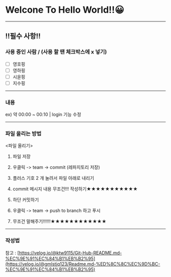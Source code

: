 # Welcone To Hello World!!😀
---
## ‼필수 사항‼
### 사용 중인 사람 / (사용 할 땐 체크박스에 x 넣기)
- [ ] 영호핑
- [ ] 영하핑
- [ ] 시윤핑
- [ ] 지수핑
---
### 내용
ex) 약 00:00 ~ 00:10 | login 기능 수정



---
### 파일 올리는 방법
<파일 올리기>
1. 파일 저장
2. 우클릭 -> team -> commit (레파지토리 저장)
3. 플러스 기호 2 개 눌려서 파일 아래로 내리기
4. commit 메시지 내용 무조건!!! 작성하기★★★★★★★★★★★

5. 하단 커밋하기
6. 우클릭 -> team -> push to branch 하고 푸시
7. 무조건 말해주기!!!!!!★★★★★★★★★★★★
---
### 작성법
참고 : [https://velog.io/@ktw9115/Git-Hub-README.md-%EC%9E%91%EC%84%B1%EB%B2%95](https://velog.io/@gmlstjq123/Readme.md-%ED%8C%8C%EC%9D%BC-%EC%9E%91%EC%84%B1%EB%B2%95)
